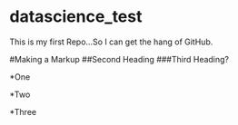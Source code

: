 datascience_test
================

This is my first Repo...So I can get the hang of GitHub.

#Making a Markup
##Second Heading
###Third Heading?

*One

*Two

*Three
